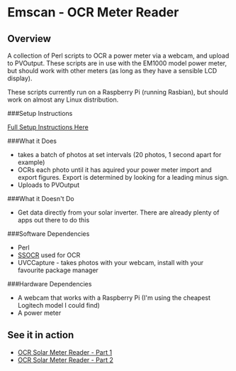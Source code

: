Emscan - OCR Meter Reader
=========================

Overview
---------

A collection of Perl scripts to OCR a power meter via a webcam, and upload to PVOutput. These scripts are in use with the EM1000 model power meter, but should work with other meters (as long as they have a sensible LCD display).

These scripts currently run on a Raspberry Pi (running Rasbian), but should work on almost any Linux distribution.

###Setup Instructions

[Full Setup Instructions Here](../master/SETUP.md)

###What it Does

- takes a batch of photos at set intervals (20 photos, 1 second apart for example)
- OCRs each photo until it has aquired your power meter import and export figures. Export is determined by looking for a leading minus sign.
- Uploads to PVOutput

###What it Doesn't Do

- Get data directly from your solar inverter. There are already plenty of apps out there to do this

###Software Dependencies

- Perl
- [SSOCR](http://www.unix-ag.uni-kl.de/~auerswal/ssocr/) used for OCR
- UVCCapture - takes photos with your webcam, install with your favourite package manager

###Hardware Dependencies

- A webcam that works with a Raspberry Pi (I'm using the cheapest Logitech model I could find)
- A power meter

See it in action
----------------

- [OCR Solar Meter Reader - Part 1](http://diydeveloper.io/tech/2014/05/19/ocr-solar-meter-reader-part1/)
- [OCR Solar Meter Reader - Part 2](http://diydeveloper.io/tech/2014/05/19/ocr-solar-meter-reader-part2/)

